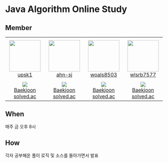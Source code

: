 Java Algorithm Online Study
===========================

Member
---------
<table>
    <tr height="140px">
        <td align="center" width="130px">
            <a href="https://github.com/upsk1"><img height="100px" width="100px" src="https://avatars.githubusercontent.com/u/55921031?v=4"/></a>
            <br />
            <a href="https://github.com/upsk1">upsk1</a>
        </td>
        <td align="center" width="130px">
            <a href="https://github.com/ahn-sj"><img height="100px" width="100px" src="https://avatars.githubusercontent.com/u/64416833?v=4"/></a>
            <br />
            <a href="https://github.com/ahn-sj">ahn-sj</a>
        </td>
        <td align="center" width="130px">
            <a href="https://github.com/woals8503"><img height="100px" width="100px" src="https://avatars.githubusercontent.com/u/88353130?v=4"/></a>
            <br />
            <a href="https://github.com/woals8503">woals8503</a>
        </td>
        <td align="center" width="130px">
            <a href="https://github.com/wlsrb7577"><img height="100px" width="100px" src="https://avatars.githubusercontent.com/u/55921031?v=4"/></a>
            <br />
            <a href="https://github.com/wlsrb7577">wlsrb7577</a>
        </td>
    </tr>
    <tr height="50px">
        <td align="center">
            <img src="http://mazassumnida.wtf/api/mini/generate_badge?boj=upsk1" />
            <br />
            <a href="https://www.acmicpc.net/user/upsk1">Baekjoon</a>
            <br />
            <a href="https://solved.ac/profile/upsk1">solved.ac</a>
        </td>
        </td>
        <td align="center">
            <img src="http://mazassumnida.wtf/api/mini/generate_badge?boj=jaesa5221" />
            <br />
            <a href="https://www.acmicpc.net/user/jaesa5221">Baekjoon</a>
            <br />
            <a href="https://solved.ac/profile/jaesa5221">solved.ac</a>
        </td>
        <td align="center">
            <img src="http://mazassumnida.wtf/api/mini/generate_badge?boj=woals8503" />
            <br />
            <a href="https://www.acmicpc.net/user/woals8503">Baekjoon</a>
            <br />
            <a href="https://solved.ac/profile/woals8503">solved.ac</a>
        </td>
        <td align="center">
            <img src="http://mazassumnida.wtf/api/mini/generate_badge?boj=wlsrb7577" />
            <br />
            <a href="https://www.acmicpc.net/user/wlsrb7577">Baekjoon</a>
            <br />
            <a href="https://solved.ac/profile/wlsrb7577">solved.ac</a>
        </td>
    </tr>
</table>

When
----------
매주 금 오후 8시


How
--------
각자 공부해온 풀이 로직 및 소스를 돌아가면서 발표


